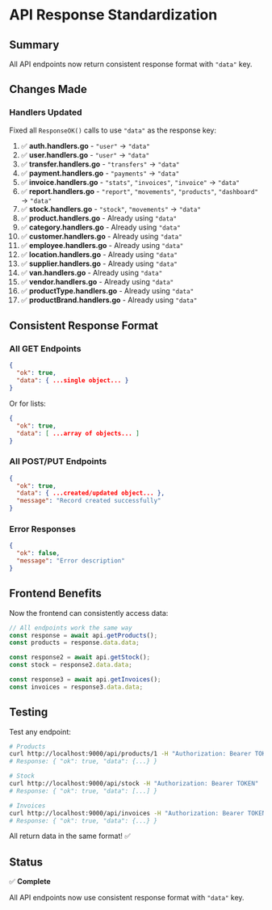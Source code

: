 # API Response Standardization

## Summary
All API endpoints now return consistent response format with `"data"` key.

## Changes Made

### Handlers Updated
Fixed all `ResponseOK()` calls to use `"data"` as the response key:

1. ✅ **auth.handlers.go** - `"user"` → `"data"`
2. ✅ **user.handlers.go** - `"user"` → `"data"`
3. ✅ **transfer.handlers.go** - `"transfers"` → `"data"`
4. ✅ **payment.handlers.go** - `"payments"` → `"data"`
5. ✅ **invoice.handlers.go** - `"stats"`, `"invoices"`, `"invoice"` → `"data"`
6. ✅ **report.handlers.go** - `"report"`, `"movements"`, `"products"`, `"dashboard"` → `"data"`
7. ✅ **stock.handlers.go** - `"stock"`, `"movements"` → `"data"`
8. ✅ **product.handlers.go** - Already using `"data"`
9. ✅ **category.handlers.go** - Already using `"data"`
10. ✅ **customer.handlers.go** - Already using `"data"`
11. ✅ **employee.handlers.go** - Already using `"data"`
12. ✅ **location.handlers.go** - Already using `"data"`
13. ✅ **supplier.handlers.go** - Already using `"data"`
14. ✅ **van.handlers.go** - Already using `"data"`
15. ✅ **vendor.handlers.go** - Already using `"data"`
16. ✅ **productType.handlers.go** - Already using `"data"`
17. ✅ **productBrand.handlers.go** - Already using `"data"`

## Consistent Response Format

### All GET Endpoints
```json
{
  "ok": true,
  "data": { ...single object... }
}
```

Or for lists:
```json
{
  "ok": true,
  "data": [ ...array of objects... ]
}
```

### All POST/PUT Endpoints
```json
{
  "ok": true,
  "data": { ...created/updated object... },
  "message": "Record created successfully"
}
```

### Error Responses
```json
{
  "ok": false,
  "message": "Error description"
}
```

## Frontend Benefits

Now the frontend can consistently access data:
```typescript
// All endpoints work the same way
const response = await api.getProducts();
const products = response.data.data;

const response2 = await api.getStock();
const stock = response2.data.data;

const response3 = await api.getInvoices();
const invoices = response3.data.data;
```

## Testing

Test any endpoint:
```bash
# Products
curl http://localhost:9000/api/products/1 -H "Authorization: Bearer TOKEN"
# Response: { "ok": true, "data": {...} }

# Stock
curl http://localhost:9000/api/stock -H "Authorization: Bearer TOKEN"
# Response: { "ok": true, "data": [...] }

# Invoices
curl http://localhost:9000/api/invoices -H "Authorization: Bearer TOKEN"
# Response: { "ok": true, "data": {...} }
```

All return data in the same format! ✅

## Status

✅ **Complete**

All API endpoints now use consistent response format with `"data"` key.
